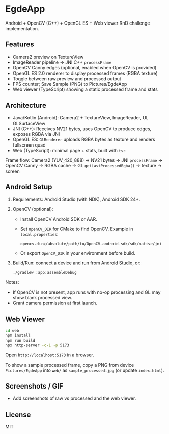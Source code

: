 # EgdeApp

Android + OpenCV (C++) + OpenGL ES + Web viewer RnD challenge implementation.

## Features
- Camera2 preview on TextureView
- ImageReader pipeline → JNI C++ `processFrame`
- OpenCV Canny edges (optional, enabled when OpenCV is provided)
- OpenGL ES 2.0 renderer to display processed frames (RGBA texture)
- Toggle between raw preview and processed output
- FPS counter; Save Sample (PNG) to Pictures/EgdeApp
- Web viewer (TypeScript) showing a static processed frame and stats

## Architecture
- Java/Kotlin (Android): Camera2 + TextureView, ImageReader, UI, GLSurfaceView
- JNI (C++): Receives NV21 bytes, uses OpenCV to produce edges, exposes RGBA via JNI
- OpenGL ES: `GlRenderer` uploads RGBA bytes as texture and renders fullscreen quad
- Web (TypeScript): minimal page + stats, built with `tsc`

Frame flow: Camera2 (YUV_420_888) → NV21 bytes → JNI `processFrame` → OpenCV Canny → RGBA cache → GL `getLastProcessedRgba()` → texture → screen

## Android Setup
1. Requirements: Android Studio (with NDK), Android SDK 24+.
2. OpenCV (optional):
   - Install OpenCV Android SDK or AAR.
   - Set `OpenCV_DIR` for CMake to find OpenCV. Example in `local.properties`:

     ```
     opencv.dir=/absolute/path/to/OpenCV-android-sdk/sdk/native/jni
     ```

   - Or export `OpenCV_DIR` in your environment before build.
3. Build/Run: connect a device and run from Android Studio, or:

   ```bash
   ./gradlew :app:assembleDebug
   ```

Notes:
- If OpenCV is not present, app runs with no-op processing and GL may show blank processed view.
- Grant camera permission at first launch.

## Web Viewer
```bash
cd web
npm install
npm run build
npx http-server -c-1 -p 5173
```
Open `http://localhost:5173` in a browser.

To show a sample processed frame, copy a PNG from device `Pictures/EgdeApp` into `web/` as `sample_processed.jpg` (or update `index.html`).

## Screenshots / GIF
- Add screenshots of raw vs processed and the web viewer.

## License
MIT


